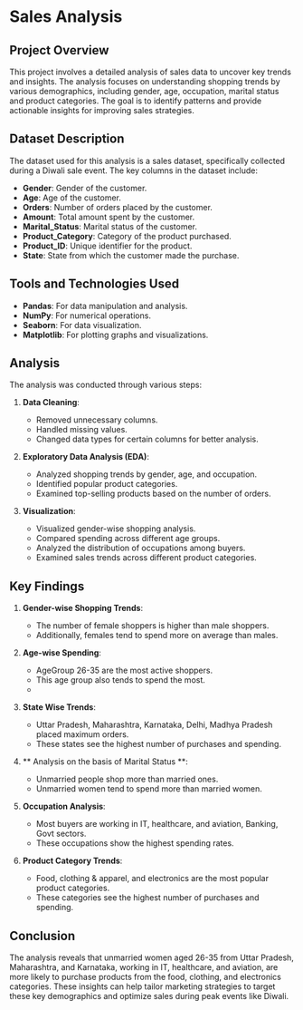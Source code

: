 
# Sales Analysis

## Project Overview

This project involves a detailed analysis of sales data to uncover key trends and insights. The analysis focuses on understanding shopping trends by various demographics, including gender, age, occupation, marital status and product categories. The goal is to identify patterns and provide actionable insights for improving sales strategies.

## Dataset Description

The dataset used for this analysis is a sales dataset, specifically collected during a Diwali sale event. The key columns in the dataset include:

- **Gender**: Gender of the customer.
- **Age**: Age of the customer.
- **Orders**: Number of orders placed by the customer.
- **Amount**: Total amount spent by the customer.
- **Marital_Status**: Marital status of the customer.
- **Product_Category**: Category of the product purchased.
- **Product_ID**: Unique identifier for the product.
- **State**: State from which the customer made the purchase.

## Tools and Technologies Used

- **Pandas**: For data manipulation and analysis.
- **NumPy**: For numerical operations.
- **Seaborn**: For data visualization.
- **Matplotlib**: For plotting graphs and visualizations.

## Analysis

The analysis was conducted through various steps:

1. **Data Cleaning**: 
    - Removed unnecessary columns.
    - Handled missing values.
    - Changed data types for certain columns for better analysis.

2. **Exploratory Data Analysis (EDA)**:
    - Analyzed shopping trends by gender, age, and occupation.
    - Identified popular product categories.
    - Examined top-selling products based on the number of orders.

3. **Visualization**:
    - Visualized gender-wise shopping analysis.
    - Compared spending across different age groups.
    - Analyzed the distribution of occupations among buyers.
    - Examined sales trends across different product categories.

## Key Findings

1. **Gender-wise Shopping Trends**:
    - The number of female shoppers is higher than male shoppers.
    - Additionally, females tend to spend more on average than males.

2. **Age-wise Spending**:
    - AgeGroup 26-35 are the most active shoppers.
    - This age group also tends to spend the most.
    - 
3. **State Wise Trends**:
    - Uttar Pradesh, Maharashtra, Karnataka, Delhi, Madhya Pradesh placed maximum orders.
    - These states see the highest number of purchases and spending.

4. ** Analysis on the basis of Marital Status **:
    - Unmarried people shop more than married ones.
    - Unmarried women tend to spend more than married women.
      
5. **Occupation Analysis**:
    - Most buyers are working in IT, healthcare, and aviation, Banking, Govt sectors.
    - These occupations show the highest spending rates.

6. **Product Category Trends**:
    - Food, clothing & apparel, and electronics are the most popular product categories.
    - These categories see the highest number of purchases and spending.

## Conclusion

The analysis reveals that unmarried women aged 26-35 from Uttar Pradesh, Maharashtra, and Karnataka, working in IT, healthcare, and aviation, are more likely to purchase products from the food, clothing, and electronics categories. These insights can help tailor marketing strategies to target these key demographics and optimize sales during peak events like Diwali.

